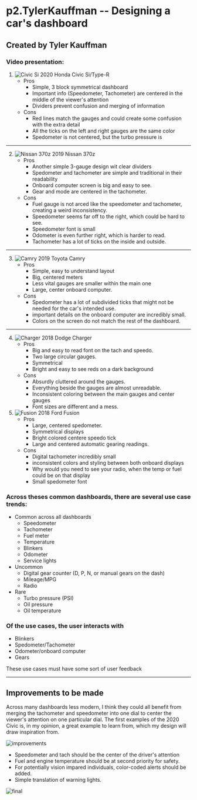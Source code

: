 # p2.TylerKauffman -- Designing a car's dashboard
## Created by Tyler Kauffman
### Video presentation:
1. ![Civic Si](https://hips.hearstapps.com/hmg-prod.s3.amazonaws.com/images/2020-honda-civic-si-sedan-047-1573328085.jpg)
2020 Honda Civic Si/Type-R
    - Pros
        - Simple, 3 block symmetrical dashboard
        - Important info (Speedometer, Tachometer) are centered in the middle of the viewer's attention
        - Dividers prevent confusion and merging of information
    - Cons
        - Red lines match the gauges and could create some confusion with the extra detail
        - All the ticks on the left and right gauges are the same color
        - Spedometer is not centered, but the turbo pressure is
---
2. ![Nissan 370z](https://s35.wheelsage.org/format/picture/picture-preview-large/n/nissan/370z/nissan_370z_1571.jpg)
2019 Nissan 370z
    - Pros
        - Another simple 3-gauge design wit clear dividers
        - Spedometer and tachometer are simple and traditional in their readability
        - Onboard computer screen is big and easy to see.
        - Gear and mode are centered in the tachometer.
    - Cons
        - Fuel gauge is not arced like the speedometer and tachometer, creating a weird inconsistency.
        - Speedometer seems far off to the right, which could be hard to see.
        - Speedometer font is small
        - Odometer is even further right, which is harder to read.
        - Tachometer has a lot of ticks on the inside and outside.
---
3. ![Camry](https://pictures.dealer.com/d/dvjohnstonstoyotanewhamptonny/1077/cfcb4529001156c3b75ea61d16ccbb8cx.jpg?impolicy=downsize&w=568)
2019 Toyota Camry
    - Pros
        - Simple, easy to understand layout
        - Big, centered meters
        - Less vital gauges are smaller within the main one
        - Large, center onboard computer.
    - Cons
        - Spedometer has a lot of subdivided ticks that might not be needed for the car's intended use.
        - important details on the onboard computer are incredibly small.
        - Colors on the screen do not match the rest of the dashboard.
---
4. ![Charger](https://i.ytimg.com/vi/nGijFkag9FI/maxresdefault.jpg)
2018 Dodge Charger
    - Pros
        - Big and easy to read font on the tach and speedo.
        - Two large circular gauges.
        - Symmetrical
        - Bright and easy to see reds on a dark background
    - Cons
        - Absurdly cluttered around the gauges.
        - Everything beside the gauges are almost unreadable.
        - Inconsistent coloring between the main gauges and center gauges
        - Font sizes are different and a mess.
5. ![Fusion](https://cdn.motor1.com/images/mgl/xwVQp/s3/2018-ford-fusion-sport.jpg)
2018 Ford Fusion
    - Pros
        - Large, centered spedometer.
        - Symmetrical displays
        - Bright colored centere speedo tick
        - Large and centered automatic gearing readings.
    - Cons
        - Digital tachometer incredibly small
        - inconsistent colors and styling between both onboard displays
        - Why would you need to see your radio, when the temp or fuel could be on that display
        - Small spedometer font

### Across theses common dashboards, there are several use case trends:
- Common across all dashboards
    - Speedometer
    - Tachometer 
    - Fuel meter 
    - Temperature
    - Blinkers
    - Odometer
    - Service lights
- Uncommon
    - Digital gear counter (D, P, N, or manual gears on the dash)
    - Mileage/MPG
    - Radio
- Rare
    - Turbo pressure (PSI)
    - Oil pressure
    - Oil temperature

### Of the use cases, the user interacts with
- Blinkers
- Spedometer/Tachometer
- Odometer/onboard computer
- Gears

These use cases must have some sort of user feedback

---

## Improvements to be made
Across many dashboards less modern, I think they could all benefit from merging the tachometer and speedometer into one dial to center the viewer's attention on one particular dial.  The first examples of the 2020 Civic is, in my opinion, a great example to learn from, which my design will draw inspiration from.

![improvements](https://i.imgur.com/kFqFk9m.png)

 - Speedometer and tach should be the center of the driver's attention
 - Fuel and engine temperature should be at second priority for safety.
 - For potentially vision impared individuals, color-coded alerts should be added.
 - Simple translation of warning lights.

 ![final](https://media.discordapp.net/attachments/543944820654211104/833190848878477362/unknown.png)

    
